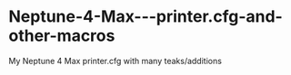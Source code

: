 # Neptune-4-Max---printer.cfg-and-other-macros
My Neptune 4 Max printer.cfg with many teaks/additions
